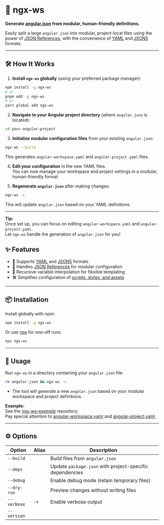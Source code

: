 # 🚀 ngx-ws

**Generate [angular.json](https://angular.io/guide/workspace-config) from modular, human-friendly definitions.**

Easily split a large `angular.json` into modular, project-local files using the power of [JSON References](https://www.npmjs.com/package/@apidevtools/json-schema-ref-parser), with the convenience of [YAML](https://yaml.org/) and [JSON5](https://json5.org/) formats.

---
## 🛠️ How It Works

1. **Install `ngx-ws` globally** (using your preferred package manager):

  ```sh
  npm install -g ngx-ws
  # or
  pnpm add -g ngx-ws
  # or
  yarn global add ngx-ws
  ```

2. **Navigate to your Angular project directory** (where `angular.json` is located):

  ```sh
  cd your-angular-project
  ```

3. **Initialize modular configuration files** from your existing `angular.json`:

  ```sh
  ngx-ws --build
  ```

  This generates `angular-workspace.yaml` and `angular-project.yaml` files.

4. **Edit your configuration** in the new YAML files.  
  You can now manage your workspace and project settings in a modular, human-friendly format.

5. **Regenerate `angular.json`** after making changes:

  ```sh
  ngx-ws -v
  ```

  This will update `angular.json` based on your YAML definitions.

---

**Tip:**  
Once set up, you can focus on editing `angular-workspace.yaml` and `angular-project.yaml`.  
Let `ngx-ws` handle the generation of `angular.json` for you!

## ✨ Features

- 📝 Supports [YAML](https://yaml.org/) and [JSON5](https://json5.org/) formats
- 🔗 Handles [JSON References](https://datatracker.ietf.org/doc/html/draft-pbryan-zyp-json-ref-03) for modular configuration
- 🔄 Recursive variable interpolation for flexible templating
- 🛠️ Simplifies configuration of [scripts, styles, and assets](https://angular.io/guide/workspace-config#styles-and-scripts-configuration)

---

## 📦 Installation

Install globally with npm:

```sh
npm install -g ngx-ws
```

Or use [npx](https://docs.npmjs.com/cli/v7/commands/npx) for one-off runs:

```sh
npx ngx-ws
```

---

## 🚦 Usage

Run `ngx-ws` in a directory containing your `angular.json` file:

```sh
rm angular.json && ngx-ws -v
```

- The tool will generate a new `angular.json` based on your modular workspace and project definitions.

**Example:**  
See the [ngx-ws-example](https://github.com/art-ws/ngx-ws-example) repository.  
Pay special attention to [angular-workspace.yaml](https://github.com/art-ws/ngx-ws-example/blob/master/angular-workspace.yaml) and [angular-project.yaml](https://github.com/art-ws/ngx-ws-example/blob/master/my-workspace/projects/app1/angular-project.yaml).

---

## ⚙️ Options

| Option         | Alias | Description                                                        |
| -------------- | ----- | ------------------------------------------------------------------ |
| `--build`      |       | Build files from `angular.json`                                    |
| `--deps`       |       | Update `package.json` with project-specific dependencies           |
| `--debug`      |       | Enable debug mode (retain temporary files)                         |
| `--dry-run`    |       | Preview changes without writing files                              |
| `--verbose`    |`-v`  | Enable verbose output                                               |
| `--version`    |       |                                                                    |

